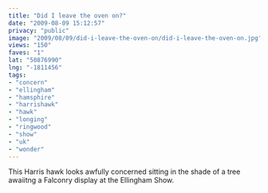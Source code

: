 ```yaml
---
title: "Did I leave the oven on?"
date: "2009-08-09 15:12:57"
privacy: "public"
image: "2009/08/09/did-i-leave-the-oven-on/did-i-leave-the-oven-on.jpg"
views: "150"
faves: "1"
lat: "50876990"
lng: "-1811456"
tags:
- "concern"
- "ellingham"
- "hamsphire"
- "harrishawk"
- "hawk"
- "longing"
- "ringwood"
- "show"
- "uk"
- "wonder"
---
```

This Harris hawk looks awfully concerned sitting in the shade of a tree awaiitng a Falconry display at the Ellingham Show.<a href="/photos/2009/08/09/did-i-leave-the-oven-on" rel="nofollow"></a>
